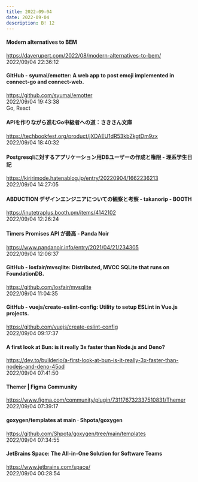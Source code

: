 ```yaml
---
title: 2022-09-04
date: 2022-09-04
description: B! 12
---
```


#### Modern alternatives to BEM
https://daverupert.com/2022/08/modern-alternatives-to-bem/<br>
2022/09/04 22:36:12<br>


#### GitHub - syumai/emotter: A web app to post emoji implemented in connect-go and connect-web.
https://github.com/syumai/emotter<br>
2022/09/04 19:43:38<br>
Go, React


#### APIを作りながら進むGo中級者への道：さきさん文庫
https://techbookfest.org/product/jXDAEU1dR53kbZkgtDm9zx<br>
2022/09/04 18:40:32<br>


#### Postgresqlに対するアプリケーション用DBユーザーの作成と権限 - 理系学生日記
https://kiririmode.hatenablog.jp/entry/20220904/1662236213<br>
2022/09/04 14:27:05<br>


#### ABDUCTION デザインエンジニアについての観察と考察 - takanorip - BOOTH
https://inutetraplus.booth.pm/items/4142102<br>
2022/09/04 12:26:24<br>


#### Timers Promises API が最高 - Panda Noir
https://www.pandanoir.info/entry/2021/04/21/234305<br>
2022/09/04 12:06:37<br>


#### GitHub - losfair/mvsqlite: Distributed, MVCC SQLite that runs on FoundationDB.
https://github.com/losfair/mvsqlite<br>
2022/09/04 11:04:35<br>


#### GitHub - vuejs/create-eslint-config: Utility to setup ESLint in Vue.js projects.
https://github.com/vuejs/create-eslint-config<br>
2022/09/04 09:17:37<br>


#### A first look at Bun: is it really 3x faster than Node.js and Deno?
https://dev.to/builderio/a-first-look-at-bun-is-it-really-3x-faster-than-nodejs-and-deno-45od<br>
2022/09/04 07:41:50<br>


#### Themer | Figma Community
https://www.figma.com/community/plugin/731176732337510831/Themer<br>
2022/09/04 07:39:17<br>


#### goxygen/templates at main · Shpota/goxygen
https://github.com/Shpota/goxygen/tree/main/templates<br>
2022/09/04 07:34:55<br>


#### JetBrains Space: The All-in-One Solution for Software Teams
https://www.jetbrains.com/space/<br>
2022/09/04 00:28:54<br>


